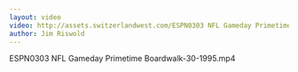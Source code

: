 ```yaml
---
layout: video
video: http://assets.switzerlandwest.com/ESPN0303 NFL Gameday Primetime Boardwalk-30-1995.mp4
author: Jim Riswold
---
```

ESPN0303 NFL Gameday Primetime Boardwalk-30-1995.mp4
